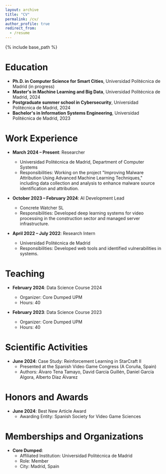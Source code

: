 ```yaml
---
layout: archive
title: "CV"
permalink: /cv/
author_profile: true
redirect_from:
  - /resume
---
```


{% include base_path %}

Education
======
* **Ph.D. in Computer Science for Smart Cities**, Universidad Politécnica de Madrid (in progress)
* **Master's in Machine Learning and Big Data**, Universidad Politécnica de Madrid, 2024  
* **Postgraduate summer school in Cybersecurity**, Universidad Politécnica de Madrid, 2024  
* **Bachelor's in Information Systems Engineering**, Universidad Politécnica de Madrid, 2023  

Work Experience
======
* **March 2024 – Present**: Researcher  
  * Universidad Politécnica de Madrid, Department of Computer Systems  
  * Responsibilities: Working on the project "Improving Malware Attribution Using Advanced Machine Learning Techniques," including data collection and analysis to enhance malware source identification and attribution.  

* **October 2023 – February 2024**: AI Development Lead  
  * Concrete Watcher SL  
  * Responsibilities: Developed deep learning systems for video processing in the construction sector and managed server infrastructure.  

* **April 2022 – July 2022**: Research Intern  
  * Universidad Politécnica de Madrid  
  * Responsibilities: Developed web tools and identified vulnerabilities in systems.  



Teaching
======
* **February 2024**: Data Science Course 2024  
  * Organizer: Core Dumped UPM  
  * Hours: 40  

* **February 2023**: Data Science Course 2023  
  * Organizer: Core Dumped UPM  
  * Hours: 40  

Scientific Activities
======
* **June 2024**: Case Study: Reinforcement Learning in StarCraft II  
  * Presented at the Spanish Video Game Congress (A Coruña, Spain)  
  * Authors: Álvaro Tena Tamayo, David García Guillén, Daniel García Algora, Alberto Díaz Álvarez  

Honors and Awards
======
* **June 2024**: Best New Article Award  
  * Awarding Entity: Spanish Society for Video Game Sciences  


Memberships and Organizations
======
* **Core Dumped**:  
  * Affiliated Institution: Universidad Politécnica de Madrid  
  * Role: Member  
  * City: Madrid, Spain  
